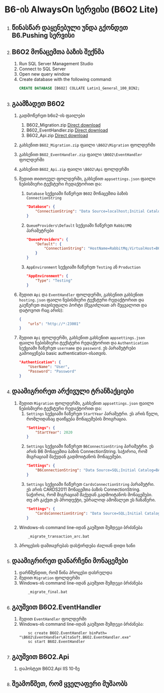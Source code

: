 # B6-ის AlwaysOn სერვისი (B6O2 Lite)

1. ## წინასწარ დაყენებული უნდა გქონდეთ B6.Pushing სერვისი

1. ## B6O2 მონაცემთა ბაზის შექნმა
    1. Run SQL Server Management Studio
    1. Connect to SQL Server
    1. Open new query window
    1. Create database with the following command:
        ```sql
        CREATE DATABASE [B6O2] COLLATE Latin1_General_100_BIN2;
        ```

1. ## გაამზადეთ B6O2
    1. გადმოწერეთ b6o2-ის ფაილები
        1. B6O2_Migration.zip [Direct download](https://psd2files.altasoft.ge/B6O2.Lite/B6O2_Migration.zip)
        1. B602_EventHandler.zip [Direct download](https://psd2files.altasoft.ge/B6O2.Lite/B6O2_EventHandler.zip)
        1. B6O2_Api.zip [Direct download](https://psd2files.altasoft.ge/B6O2.Lite/B6O2_Api.zip)

    1. გახსენით ```B6O2_Migration.zip``` ფაილი ```\B6O2\Migration``` ფოლდერში
    1. გახსენით ```B6O2_EventHandler.zip``` ფაილი ```\B6O2\EventHandler``` ფოლდერში
    1. გახსენით ```B6O2_Api.zip``` ფაილი ```\B6O2\Api``` ფოლდერში
    1. შედით თითოეულ ფოლდერში, გახსენით ```appsettings.json``` ფაილი ნებისმიერი ტექსტური რედაქტორით და:

        1.  ```Database``` სექციაში ჩაწერეთ ```B6O2``` მონაცემთა ბაზის ```ConnectionString```
            ```json
            "Database": {
                "ConnectionString": "Data Source=localhost;Initial Catalog=B6O2;Integrated Security=true;Application Name=B6O2;Encrypt=false;TrustServerCertificate=true"
            }
            ```

        2.  ```QueueProviders\Default``` სექციაში ჩაწერეთ ```RabbitMQ``` პარამეტრები
            ```json
            "QueueProviders": {
                "Default": {
                    "ConnectionString": "HostName=RabbitMq;VirtualHost=B6;UserName=username;Password=password;ClientProvidedName=B6O2;Encrypt=false;TrustServerCertificate=true"
                }
            }
            ```

        3.  ```AppEnvironment``` სექციაში ჩაწერეთ ```Testing``` ან ```Production```
            ```json
            "AppEnvironment": {
                "Type": "Testing"
            }
            ```
        
    1. შედით ```Api``` და ```EventHandler``` ფოლდერში, გახსენით  გახსენით ```hosting.json``` ფაილი ნებისმიერი ტექსტური რედაქტორით და გაუწერეთ თავისუფალი პორტი (შეგიძლიათ არ შეცვალოთ და დატოვოთ რაც არის):
        ```json
        {
            "urls": "http://*:23001"
        }
        ```

    1. შედით ```Api``` ფოლდერში, გახსენით  გახსენით ```appsettings.json``` ფაილი ნებისმიერი ტექსტური რედაქტორით და ```Authentication``` სექციაში ჩაწერეთ ```username``` და ```password```. ეს პარამეტრები გამოიყენება basic authentication-ისათვის.
        ```json
        "Authentication": {
            "UserName": "User",
            "Password": "Password"
        }
        ```
1. ## დაამიგრირეთ არქივული ტრანზაქციები
    1. შედით ```Migration``` ფოლდერში, გახსენით ```appsettings.json``` ფაილი ნებისმიერი ტექსტური რედაქტორით და:
        1. ```Settings``` სექციაში ჩაწერეთ ```StartYear``` პარამეტრი. ეს არის წელი, რომლიდანაც დაიწყება მონაცემების მოიგრაცია.
            ```json
            "Settings": {
                "StartYear": 2020
            }
            ```
        1. ```Settings``` სექციაში ჩაწერეთ ```B6ConnectionString``` პარამეტრი. ეს არის B6 მონაცემთა ბაზის ConnectionString. საჭიროა, რომ მიგრაციამ მაქედან გადმოიტანოს მონაცემები.
            ```json
            "Settings": {
                "B6ConnectionString": "Data Source=SQL;Initial Catalog=BANK2000;User Id=b2000;Password=1234;Max Pool Size=200;Application Name=AltaSoft.B6O2.Migration;Encrypt=false;TrustServerCertificate=true"
            }
            ```
        1. ```Settings``` სექციაში ჩაწერეთ ```CardsConnectionString``` პარამეტრი. ეს არის CARDS2011 მონაცემთა ბაზის ConnectionString. საჭიროა, რომ მიგრაციამ მაქედან გადმოიტანოს მონაცემები. თუ არ გაქვთ ეს პროდუქტი, უბრალოდ ამოშალეთ ეს ჩანაწერი.
            ```json
            "Settings": {
                "CardsConnectionString": "Data Source=SQL;Initial Catalog=BANK2000;User Id=b2000;Password=1234;Max Pool Size=200;Application Name=AltaSoft.B6O2.Migration;Encrypt=false;TrustServerCertificate=true"
            }
            ```
    1. Windows-ის command line-იდან გაუშვით შემდეგი ბრძანება
        ```
            _migrate_transaction_arc.bat 
        ```
    1. პროცესის დამთავრებას დასჭირდება ძალიან დიდი ხანი

1. ## დაამიგრირეთ დანარჩენი მონაცემები 
    1. დარწმუნდით, რომ წინა პროცესი დასრულდა
    1. შედით ```Migration``` ფოლდერში 
    1. Windows-ის command line-იდან გაუშვით შემდეგი ბრძანება
        ```
            _migrate_final.bat 
        ```
    
1. ## გაუშვით B6O2.EventHandler
    1. შედით ```EventHandler``` ფოლდერში 
    1. Windows-ის command line-იდან გაუშვით შემდეგი ბრძანება:
        ```
            sc create B6O2.EventHandler binPath= "\B6O2\EventHandler\AltaSoft.B6O2.EventHandler.exe"
            sc start B6O2.EventHandler
        ```

1. ## გაუშვით B6O2.Api
    1. დაჰოსტეთ B6O2.Api IIS 10-ზე

1. ## შეამოწმეთ, რომ ყველაფერი მუშაობს
